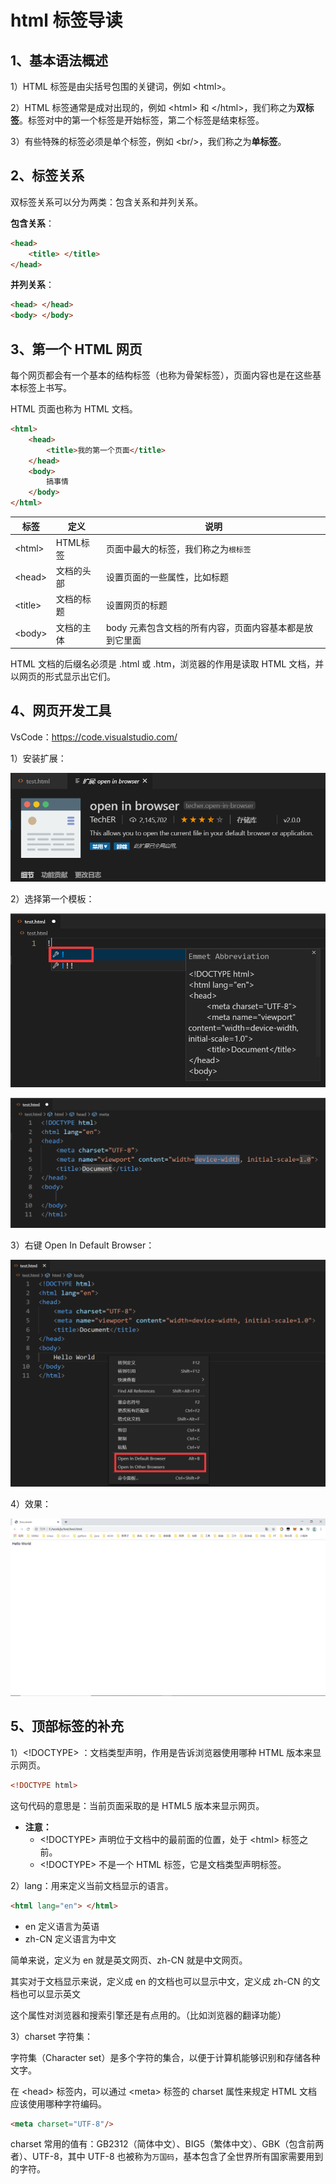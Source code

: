 # html 标签导读

## 1、基本语法概述

1）HTML 标签是由尖括号包围的关键词，例如 \<html\>。

2）HTML 标签通常是成对出现的，例如 \<html\> 和 \</html\>，我们称之为**双标签**。标签对中的第一个标签是开始标签，第二个标签是结束标签。

3）有些特殊的标签必须是单个标签，例如 \<br/\>，我们称之为**单标签**。

## 2、标签关系

双标签关系可以分为两类：包含关系和并列关系。

**包含关系**：

```html
<head>
    <title> </title>
</head>
```

**并列关系**：

```html
<head> </head>
<body> </body>
```

## 3、第一个 HTML 网页

每个网页都会有一个基本的结构标签（也称为骨架标签），页面内容也是在这些基本标签上书写。

HTML 页面也称为 HTML 文档。

```html
<html>
    <head>
        <title>我的第一个页面</title>
    </head>
    <body>
        搞事情
    </body>
</html>
```

| 标签      | 定义       | 说明                                                    |
| --------- | ---------- | ------------------------------------------------------- |
| \<html\>  | HTML标签   | 页面中最大的标签，我们称之为`根标签`                    |
| \<head\>  | 文档的头部 | 设置页面的一些属性，比如标题                            |
| \<title\> | 文档的标题 | 设置网页的标题                                          |
| \<body\>  | 文档的主体 | body 元素包含文档的所有内容，页面内容基本都是放到它里面 |

HTML 文档的后缀名必须是 .html 或 .htm，浏览器的作用是读取 HTML 文档，并以网页的形式显示出它们。

## 4、网页开发工具

VsCode：https://code.visualstudio.com/

1）安装扩展：

![image-20200802102029674](.img/image-20200802102029674.png)

2）选择第一个模板：

![image-20200802102102493](.img/image-20200802102102493.png)

![image-20200802102133579](.img/image-20200802102133579.png)

3）右键 Open In Default Browser：

![image-20200802102216868](.img/image-20200802102216868.png)

4）效果：

![image-20200802102310102](.img/image-20200802102310102.png)

## 5、顶部标签的补充

1）\<!DOCTYPE\> ：文档类型声明，作用是告诉浏览器使用哪种 HTML 版本来显示网页。

```html
<!DOCTYPE html>
```

这句代码的意思是：当前页面采取的是 HTML5 版本来显示网页。

- **注意：**
    - \<!DOCTYPE\> 声明位于文档中的最前面的位置，处于 \<html\> 标签之前。
    - \<!DOCTYPE\> 不是一个 HTML 标签，它是文档类型声明标签。

2）lang：用来定义当前文档显示的语言。

```html
<html lang="en"> </html>
```

- en 定义语言为英语
- zh-CN 定义语言为中文

简单来说，定义为 en 就是英文网页、zh-CN 就是中文网页。

其实对于文档显示来说，定义成 en 的文档也可以显示中文，定义成 zh-CN 的文档也可以显示英文

这个属性对浏览器和搜索引擎还是有点用的。（比如浏览器的翻译功能）

3）charset 字符集：

字符集（Character set）是多个字符的集合，以便于计算机能够识别和存储各种文字。

在 \<head\> 标签内，可以通过 \<meta\> 标签的 charset 属性来规定 HTML 文档应该使用哪种字符编码。

```html
<meta charset="UTF-8"/>
```

charset 常用的值有：GB2312（简体中文）、BIG5（繁体中文）、GBK（包含前两者）、UTF-8，其中 UTF-8 也被称为`万国码`，基本包含了全世界所有国家需要用到的字符。


